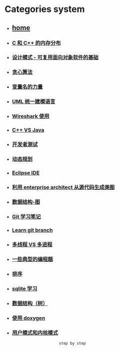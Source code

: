 # Categories system
* ## [home](../README.md)
* ### [C 和 C++ 的内存分布](CAndC++MemoryDistribution.md)
* ### [设计模式 - 可复用面向对象软件的基础](DesignPatternsBook.md)
* ### [贪心算法](GreedyAlgorithms.md)
* ### [变量名的力量](ThePowerOfVariableName.md)
* ### [UML 统一建模语言](UML.md)
* ### [Wireshark 使用](Wireshark.md)
* ### [C++ VS Java](c++VSjava.md)
* ### [开发者测试](developTest.md)
* ### [动态规划](dynamicProgramming.md)
* ### [Eclipse IDE](eclipse.md)
* ### [利用 enterprise architect 从源代码生成类图](enterpriseArchitectClassView.md)
* ### [数据结构-图](graph.md)
* ### [Git 学习笔记](learnGit.md)
* ### [Learn git branch](learnGitBranch.md)
* ### [多线程 VS 多进程](mulThreadAndMulProcesses.md)
* ### [一些典型的编程题](someAlgotithmProgrammingQuestions.md)
* ### [排序](sort.md)
* ### [sqlite 学习](sqlite.md)
* ### [数据结构（树）](tree.md)
* ### [使用 doxygen  ](useDoxygen.md)
* ### [用户模式和内核模式](userModeAndKernelMode.md)
                           step by step